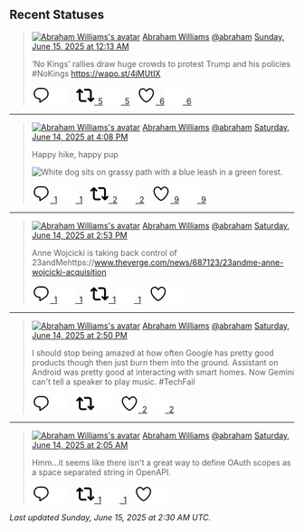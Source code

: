 ## Recent Statuses

> <a href="https://indieweb.social/@abraham"><img alt="Abraham Williams's avatar" src="https://cdn.masto.host/indiewebsocial/accounts/avatars/109/292/540/382/343/163/original/d00f2e03ce9c85b1.jpg" height="24" width="24" ></a> [Abraham Williams](https://indieweb.social/@abraham) [@abraham](https://indieweb.social/@abraham) [Sunday, June 15, 2025 at 12:13 AM](https://indieweb.social/@abraham/114684486719647965)
>
> ‘No Kings’ rallies draw huge crowds to protest Trump and his policies #NoKings https://wapo.st/4jMUtIX
>
> [![Reply](./images/reply_light.svg#gh-light-mode-only "Reply")](https://indieweb.social/@abraham/114684486719647965#gh-light-mode-only)[![Reply](./images/reply.svg#gh-dark-mode-only "Reply")](https://indieweb.social/@abraham/114684486719647965#gh-dark-mode-only)&emsp;[![Boost](./images/retweet_light.svg#gh-light-mode-only "Boost")&ensp;5](https://indieweb.social/@abraham/114684486719647965#gh-light-mode-only)[![Boost](./images/retweet.svg#gh-dark-mode-only "Boost")&ensp;5](https://indieweb.social/@abraham/114684486719647965#gh-dark-mode-only)&emsp;[![Favorite](./images/like_light.svg#gh-light-mode-only "Favorite")&ensp;6](https://indieweb.social/@abraham/114684486719647965#gh-light-mode-only)[![Favorite](./images/like.svg#gh-dark-mode-only "Favorite")&ensp;6](https://indieweb.social/@abraham/114684486719647965#gh-dark-mode-only)


---

> <a href="https://indieweb.social/@abraham"><img alt="Abraham Williams's avatar" src="https://cdn.masto.host/indiewebsocial/accounts/avatars/109/292/540/382/343/163/original/d00f2e03ce9c85b1.jpg" height="24" width="24" ></a> [Abraham Williams](https://indieweb.social/@abraham) [@abraham](https://indieweb.social/@abraham) [Saturday, June 14, 2025 at 4:08 PM](https://indieweb.social/@abraham/114682582255490096)
>
> Happy hike, happy pup
>
> ![White dog sits on grassy path with a blue leash in a green forest.](https://cdn.masto.host/indiewebsocial/media_attachments/files/114/682/582/111/489/630/original/4e227d41c2e8bee0.jpg)
>
> [![Reply](./images/reply_light.svg#gh-light-mode-only "Reply")&ensp;1](https://indieweb.social/@abraham/114682582255490096#gh-light-mode-only)[![Reply](./images/reply.svg#gh-dark-mode-only "Reply")&ensp;1](https://indieweb.social/@abraham/114682582255490096#gh-dark-mode-only)&emsp;[![Boost](./images/retweet_light.svg#gh-light-mode-only "Boost")&ensp;2](https://indieweb.social/@abraham/114682582255490096#gh-light-mode-only)[![Boost](./images/retweet.svg#gh-dark-mode-only "Boost")&ensp;2](https://indieweb.social/@abraham/114682582255490096#gh-dark-mode-only)&emsp;[![Favorite](./images/like_light.svg#gh-light-mode-only "Favorite")&ensp;9](https://indieweb.social/@abraham/114682582255490096#gh-light-mode-only)[![Favorite](./images/like.svg#gh-dark-mode-only "Favorite")&ensp;9](https://indieweb.social/@abraham/114682582255490096#gh-dark-mode-only)


---

> <a href="https://indieweb.social/@abraham"><img alt="Abraham Williams's avatar" src="https://cdn.masto.host/indiewebsocial/accounts/avatars/109/292/540/382/343/163/original/d00f2e03ce9c85b1.jpg" height="24" width="24" ></a> [Abraham Williams](https://indieweb.social/@abraham) [@abraham](https://indieweb.social/@abraham) [Saturday, June 14, 2025 at 2:53 PM](https://indieweb.social/@abraham/114682287651034722)
>
> Anne Wojcicki is taking back control of 23andMehttps://www.theverge.com/news/687123/23andme-anne-wojcicki-acquisition
>
> [![Reply](./images/reply_light.svg#gh-light-mode-only "Reply")&ensp;1](https://indieweb.social/@abraham/114682287651034722#gh-light-mode-only)[![Reply](./images/reply.svg#gh-dark-mode-only "Reply")&ensp;1](https://indieweb.social/@abraham/114682287651034722#gh-dark-mode-only)&emsp;[![Boost](./images/retweet_light.svg#gh-light-mode-only "Boost")&ensp;1](https://indieweb.social/@abraham/114682287651034722#gh-light-mode-only)[![Boost](./images/retweet.svg#gh-dark-mode-only "Boost")&ensp;1](https://indieweb.social/@abraham/114682287651034722#gh-dark-mode-only)&emsp;[![Favorite](./images/like_light.svg#gh-light-mode-only "Favorite")](https://indieweb.social/@abraham/114682287651034722#gh-light-mode-only)[![Favorite](./images/like.svg#gh-dark-mode-only "Favorite")](https://indieweb.social/@abraham/114682287651034722#gh-dark-mode-only)


---

> <a href="https://indieweb.social/@abraham"><img alt="Abraham Williams's avatar" src="https://cdn.masto.host/indiewebsocial/accounts/avatars/109/292/540/382/343/163/original/d00f2e03ce9c85b1.jpg" height="24" width="24" ></a> [Abraham Williams](https://indieweb.social/@abraham) [@abraham](https://indieweb.social/@abraham) [Saturday, June 14, 2025 at 2:50 PM](https://indieweb.social/@abraham/114682272367710015)
>
> I should stop being amazed at how often Google has pretty good products though then just burn them into the ground. Assistant on Android was pretty good at interacting with smart homes. Now Gemini can&#39;t tell a speaker to play music. #TechFail
>
> [![Reply](./images/reply_light.svg#gh-light-mode-only "Reply")](https://indieweb.social/@abraham/114682272367710015#gh-light-mode-only)[![Reply](./images/reply.svg#gh-dark-mode-only "Reply")](https://indieweb.social/@abraham/114682272367710015#gh-dark-mode-only)&emsp;[![Boost](./images/retweet_light.svg#gh-light-mode-only "Boost")](https://indieweb.social/@abraham/114682272367710015#gh-light-mode-only)[![Boost](./images/retweet.svg#gh-dark-mode-only "Boost")](https://indieweb.social/@abraham/114682272367710015#gh-dark-mode-only)&emsp;[![Favorite](./images/like_light.svg#gh-light-mode-only "Favorite")&ensp;2](https://indieweb.social/@abraham/114682272367710015#gh-light-mode-only)[![Favorite](./images/like.svg#gh-dark-mode-only "Favorite")&ensp;2](https://indieweb.social/@abraham/114682272367710015#gh-dark-mode-only)


---

> <a href="https://indieweb.social/@abraham"><img alt="Abraham Williams's avatar" src="https://cdn.masto.host/indiewebsocial/accounts/avatars/109/292/540/382/343/163/original/d00f2e03ce9c85b1.jpg" height="24" width="24" ></a> [Abraham Williams](https://indieweb.social/@abraham) [@abraham](https://indieweb.social/@abraham) [Saturday, June 14, 2025 at 2:05 AM](https://indieweb.social/@abraham/114679265554963460)
>
> Hmm...it seems like there isn&#39;t a great way to define OAuth scopes as a space separated string in OpenAPI.
>
> [![Reply](./images/reply_light.svg#gh-light-mode-only "Reply")](https://indieweb.social/@abraham/114679265554963460#gh-light-mode-only)[![Reply](./images/reply.svg#gh-dark-mode-only "Reply")](https://indieweb.social/@abraham/114679265554963460#gh-dark-mode-only)&emsp;[![Boost](./images/retweet_light.svg#gh-light-mode-only "Boost")&ensp;1](https://indieweb.social/@abraham/114679265554963460#gh-light-mode-only)[![Boost](./images/retweet.svg#gh-dark-mode-only "Boost")&ensp;1](https://indieweb.social/@abraham/114679265554963460#gh-dark-mode-only)&emsp;[![Favorite](./images/like_light.svg#gh-light-mode-only "Favorite")](https://indieweb.social/@abraham/114679265554963460#gh-light-mode-only)[![Favorite](./images/like.svg#gh-dark-mode-only "Favorite")](https://indieweb.social/@abraham/114679265554963460#gh-dark-mode-only)


_Last updated Sunday, June 15, 2025 at 2:30 AM UTC._
